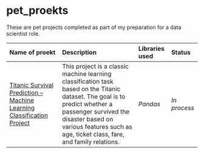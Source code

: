 # pet_proekts

These are pet projects completed as part of my preparation for a data scientist role.

| Name of proekt | Description | Libraries used | Status |
| :---------------------- | :---------------------- | :---------------------- | :---------------------- |
| [Titanic Survival Prediction – Machine Learning Classification Project](https://github.com/diman-dragon/pet_proekts/tree/main/Titanic) | This project is a classic machine learning classification task based on the Titanic dataset. The goal is to predict whether a passenger survived the disaster based on various features such as age, ticket class, fare, and family relations.| *Pandas*| *In process* |
